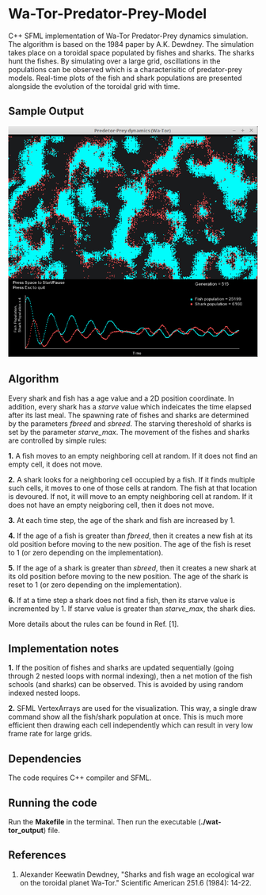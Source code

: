 # Wa-Tor-Predator-Prey-Model
C++ SFML implementation of Wa-Tor Predator-Prey dynamics simulation. The algorithm is based on the 1984 paper by A.K. Dewdney. The simulation takes place on a toroidal space populated by fishes and sharks. The sharks hunt the fishes. By simulating over a large grid, oscillations in the populations can be observed which is a characterisitic of predator-prey models. Real-time plots of the fish and shark populations are presented alongside the evolution of the toroidal grid with time. 

## Sample Output
<img src="https://github.com/zaman13/Wa-Tor-Predator-Prey-Model/blob/master/Wa-tor-output%20screen.png" alt="alt text" width="660">



## Algorithm
Every shark and fish has a age value and a 2D position coordinate. In addition, every shark has a *starve* value which indeicates the time elapsed after its last meal. The spawning rate of fishes and sharks are determined by the parameters *fbreed* and *sbreed*. The starving thereshold of sharks is set by the parameter *starve_max*. The movement of the fishes and sharks are controlled by simple rules:

__1.__ A fish moves to an empty neighboring cell at random. If it does not find an empty cell, it does not move.

__2.__ A shark looks for a neighboring cell occupied by a fish. If it finds multiple such cells, it moves to one of those cells at random. The fish at that location is devoured. If not, it will move to an empty neighboring cell at random. If it does not have an empty neigboring cell, then it does not move.

__3.__ At each time step, the age of the shark and fish are increased by 1.

__4.__ If the age of a fish is greater than *fbreed*, then it creates a new fish at its old position before moving to the new position. The age of the fish is reset to 1 (or zero depending on the implementation).

__5.__ If the age of a shark is greater than *sbreed*, then it creates a new shark at its old position before moving to the new position. The age of the shark is reset to 1 (or zero depending on the implementation).

__6.__ If at a time step a shark does not find a fish, then its starve value is incremented by 1. If starve value is greater than *starve_max*, the shark dies.

More details about the rules can be found in Ref. [1].

## Implementation notes
__1.__ If the position of fishes and sharks are updated sequentially (going through 2 nested loops with normal indexing), then a net motion of the fish schools (and sharks) can be observed. This is avoided by using random indexed nested loops.  

__2.__ SFML VertexArrays are used for the visualization. This way, a single draw command show all the fish/shark population at once. This is much more efficient then drawing each cell independently which can result in very low frame rate for large grids.  


## Dependencies
The code requires C++ compiler and SFML.

## Running the code
Run the __Makefile__ in the terminal. Then run the executable (__./wat-tor_output__) file. 


## References
1. Alexander Keewatin Dewdney, "Sharks and fish wage an ecological war on the toroidal planet Wa-Tor." Scientific American 251.6 (1984): 14-22.
